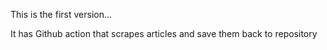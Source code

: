 This is the first version...

It has Github action that scrapes articles and save them back to repository
